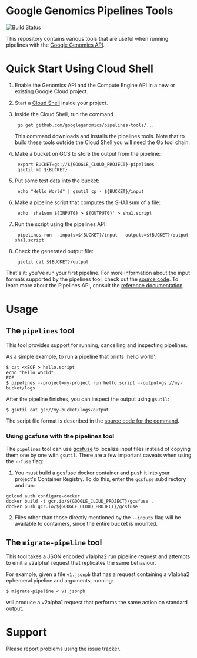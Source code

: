 # Google Genomics Pipelines Tools
[![Build Status](https://travis-ci.org/googlegenomics/pipelines-tools.svg?branch=master)](https://travis-ci.org/googlegenomics/pipelines-tools)

This repository contains various tools that are useful when running pipelines
with the [Google Genomics API][1]. 

# Quick Start Using Cloud Shell

1. Enable the Genomics API and the Compute Engine API in a new or existing
Google Cloud project.
2. Start a [Cloud Shell][cloud-shell] inside your project.
3. Inside the Cloud Shell, run the command

        go get github.com/googlegenomics/pipelines-tools/...

   This command downloads and installs the pipelines tools.  Note that to build
   these tools outside the Cloud Shell you will need the [Go][2] tool chain.

4. Make a bucket on GCS to store the output from the pipeline:

        export BUCKET=gs://${GOOGLE_CLOUD_PROJECT}-pipelines
        gsutil mb ${BUCKET}

5. Put some test data into the bucket:

        echo "Hello World" | gsutil cp - ${BUCKET}/input

6. Make a pipeline script that computes the SHA1 sum of a file:

        echo 'sha1sum ${INPUT0} > ${OUTPUT0}' > sha1.script

7. Run the script using the pipelines API:

        pipelines run --inputs=${BUCKET}/input --outputs=${BUCKET}/output sha1.script

8. Check the generated output file:

        gsutil cat ${BUCKET}/output

That's it: you've run your first pipeline.  For more information about the
input formats supported by the pipelines tool, check out the [source code][3].
To learn more about the Pipelines API, consult the [reference
documentation][api-reference].

# Usage

## The `pipelines` tool

This tool provides support for running, cancelling and inspecting pipelines.

As a simple example, to run a pipeline that prints 'hello world':

```
$ cat <<EOF > hello.script
echo "hello world"
EOF
$ pipelines --project=my-project run hello.script --output=gs://my-bucket/logs
```

After the pipeline finishes, you can inspect the output using `gsutil`:

```
$ gsutil cat gs://my-bucket/logs/output
```

The script file format is described in the [source code for the command][3].

### Using gcsfuse with the pipelines tool

The `pipelines` tool can use [gcsfuse][gcs-fuse] to localize input files
instead of copying them one by one with `gsutil`.  There are a few important
caveats when using the `--fuse` flag:

1. You must build a gcsfuse docker container and push it into your project's
Container Registry.  To do this, enter the `gcsfuse` subdirectory and run:

```
gcloud auth configure-docker
docker build -t gcr.io/${GOOGLE_CLOUD_PROJECT}/gcsfuse .
docker push gcr.io/${GOOGLE_CLOUD_PROJECT}/gcsfuse
```

2. Files other than those directly mentioned by the `--inputs` flag will be
available to containers, since the entire bucket is mounted.

## The `migrate-pipeline` tool

This tool takes a JSON encoded v1alpha2 run pipeline request and attempts to
emit a v2alpha1 request that replicates the same behaviour.

For example, given a file `v1.jsonpb` that has a request containing a v1alpha2
ephemeral pipeline and arguments, running:

```
$ migrate-pipeline < v1.jsonpb
```

will produce a v2alpha1 request that performs the same action on standard
output.

# Support

Please report problems using the issue tracker.

[1]: https://cloud.google.com/genomics
[2]: https://golang.org/
[3]: https://github.com/googlegenomics/pipelines-tools/blob/master/pipelines/internal/commands/run/run.go#L18
[cloud-shell]: https://cloud.google.com/shell/docs/quickstart
[api-reference]: https://cloud.google.com/genomics/reference/rest/v2alpha1/pipelines/run
[gcs-fuse]: https://cloud.google.com/storage/docs/gcs-fuse

